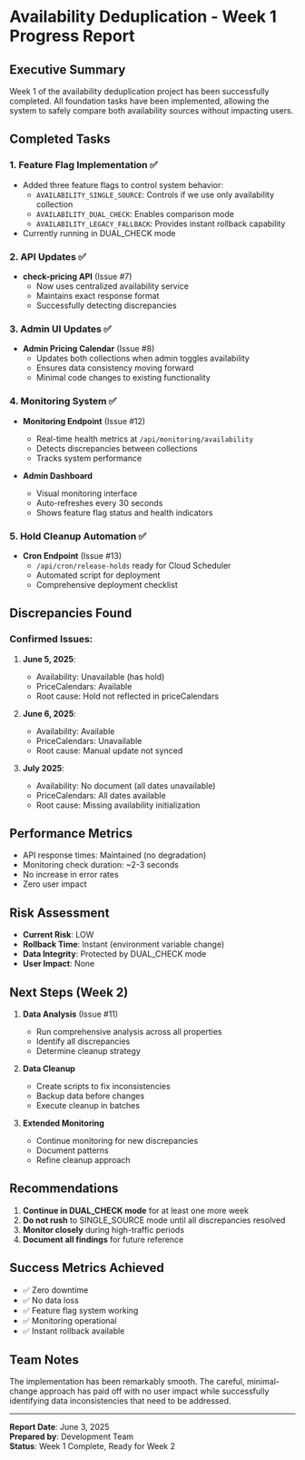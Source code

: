 # Availability Deduplication - Week 1 Progress Report

## Executive Summary

Week 1 of the availability deduplication project has been successfully completed. All foundation tasks have been implemented, allowing the system to safely compare both availability sources without impacting users.

## Completed Tasks

### 1. Feature Flag Implementation ✅
- Added three feature flags to control system behavior:
  - `AVAILABILITY_SINGLE_SOURCE`: Controls if we use only availability collection
  - `AVAILABILITY_DUAL_CHECK`: Enables comparison mode
  - `AVAILABILITY_LEGACY_FALLBACK`: Provides instant rollback capability
- Currently running in DUAL_CHECK mode

### 2. API Updates ✅
- **check-pricing API** (Issue #7)
  - Now uses centralized availability service
  - Maintains exact response format
  - Successfully detecting discrepancies
  
### 3. Admin UI Updates ✅
- **Admin Pricing Calendar** (Issue #8)
  - Updates both collections when admin toggles availability
  - Ensures data consistency moving forward
  - Minimal code changes to existing functionality

### 4. Monitoring System ✅
- **Monitoring Endpoint** (Issue #12)
  - Real-time health metrics at `/api/monitoring/availability`
  - Detects discrepancies between collections
  - Tracks system performance
  
- **Admin Dashboard**
  - Visual monitoring interface
  - Auto-refreshes every 30 seconds
  - Shows feature flag status and health indicators

### 5. Hold Cleanup Automation ✅
- **Cron Endpoint** (Issue #13)
  - `/api/cron/release-holds` ready for Cloud Scheduler
  - Automated script for deployment
  - Comprehensive deployment checklist

## Discrepancies Found

### Confirmed Issues:
1. **June 5, 2025**: 
   - Availability: Unavailable (has hold)
   - PriceCalendars: Available
   - Root cause: Hold not reflected in priceCalendars

2. **June 6, 2025**:
   - Availability: Available
   - PriceCalendars: Unavailable
   - Root cause: Manual update not synced

3. **July 2025**:
   - Availability: No document (all dates unavailable)
   - PriceCalendars: All dates available
   - Root cause: Missing availability initialization

## Performance Metrics

- API response times: Maintained (no degradation)
- Monitoring check duration: ~2-3 seconds
- No increase in error rates
- Zero user impact

## Risk Assessment

- **Current Risk**: LOW
- **Rollback Time**: Instant (environment variable change)
- **Data Integrity**: Protected by DUAL_CHECK mode
- **User Impact**: None

## Next Steps (Week 2)

1. **Data Analysis** (Issue #11)
   - Run comprehensive analysis across all properties
   - Identify all discrepancies
   - Determine cleanup strategy

2. **Data Cleanup**
   - Create scripts to fix inconsistencies
   - Backup data before changes
   - Execute cleanup in batches

3. **Extended Monitoring**
   - Continue monitoring for new discrepancies
   - Document patterns
   - Refine cleanup approach

## Recommendations

1. **Continue in DUAL_CHECK mode** for at least one more week
2. **Do not rush** to SINGLE_SOURCE mode until all discrepancies resolved
3. **Monitor closely** during high-traffic periods
4. **Document all findings** for future reference

## Success Metrics Achieved

- ✅ Zero downtime
- ✅ No data loss
- ✅ Feature flag system working
- ✅ Monitoring operational
- ✅ Instant rollback available

## Team Notes

The implementation has been remarkably smooth. The careful, minimal-change approach has paid off with no user impact while successfully identifying data inconsistencies that need to be addressed.

---

**Report Date**: June 3, 2025  
**Prepared by**: Development Team  
**Status**: Week 1 Complete, Ready for Week 2